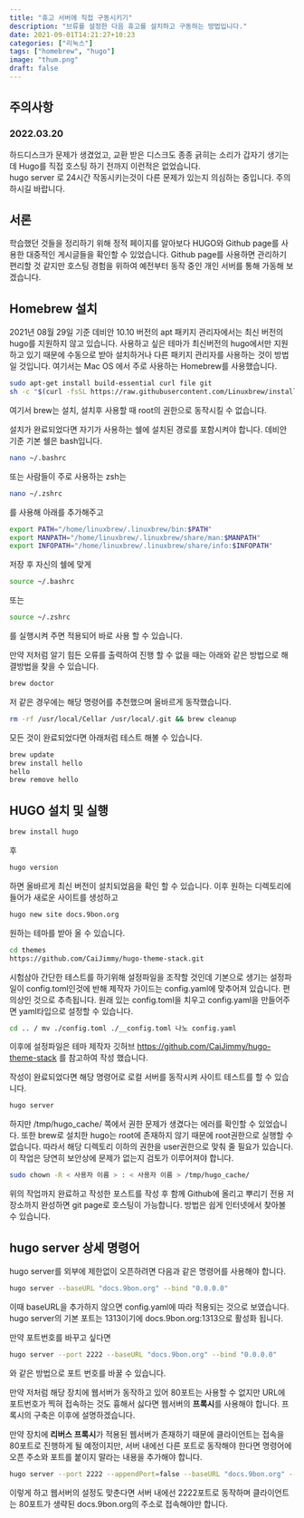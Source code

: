 ```yaml
---
title: "휴고 서버에 직접 구동시키기"
description: "브류를 설정한 다음 휴고를 설치하고 구동하는 방법입니다."
date: 2021-09-01T14:21:27+10:23
categories: ["리눅스"]
tags: ["homebrew", "hugo"]
image: "thum.png"
draft: false
---
```


## 주의사항

### 2022.03.20 

하드디스크가 문제가 생겼었고, 교환 받은 디스크도 종종 긁히는 소리가 갑자기 생기는데 Hugo를 직접 호스팅 하기 전까지 이런적은 없었습니다.  
hugo server 로 24시간 작동시키는것이 다른 문제가 있는지 의심하는 중입니다. 주의하시길 바랍니다.

## 서론

학습했던 것들을 정리하기 위해 정적 페이지를 알아보다 HUGO와 Github page를 사용한 대중적인 게시글들을 확인할 수 있었습니다.
Github page를 사용하면 관리하기 편리할 것 같지만 호스팅 경험을 위하여 예전부터 동작 중인 개인 서버를 통해 가동해 보겠습니다.

## Homebrew 설치

2021년 08월 29일 기준 데비안 10.10 버전의 apt 패키지 관리자에서는 최신 버전의 hugo를 지원하지 않고 있습니다.
사용하고 싶은 테마가 최신버전의 hugo에서만 지원하고 있기 때문에 수동으로 받아 설치하거나 다른 패키지 관리자를 사용하는 것이 방법일 것입니다. 여기서는 Mac OS 에서 주로 사용하는 Homebrew를 사용했습니다.


```bash
sudo apt-get install build-essential curl file git 
sh -c "$(curl -fsSL https://raw.githubusercontent.com/Linuxbrew/install/master/install.sh)"
```
여기서 brew는 설치, 설치후 사용할 때 root의 권한으로 동작시킬 수 없습니다. 

설치가 완료되었다면 자기가 사용하는 쉘에 설치된 경로를 포함시켜야 합니다.
데비안 기준 기본 쉘은 bash입니다.
```bash
nano ~/.bashrc
```
또는 사람들이 주로 사용하는 zsh는
```bash
nano ~/.zshrc
```
를 사용해 아래를 추가해주고
```bash
export PATH="/home/linuxbrew/.linuxbrew/bin:$PATH"
export MANPATH="/home/linuxbrew/.linuxbrew/share/man:$MANPATH"
export INFOPATH="/home/linuxbrew/.linuxbrew/share/info:$INFOPATH"
```
저장 후 자신의 쉘에 맞게
```bash
source ~/.bashrc
```
또는
```bash
source ~/.zshrc
```
를 실행시켜 주면 적용되어 바로 사용 할 수 있습니다.

만약 저처럼 알기 힘든 오류를 출력하여 진행 할 수 없을 때는 아래와 같은 방법으로 해결방법을 찾을 수 있습니다.
```bash
brew doctor
```

저 같은 경우에는 해당 명령어를 추천했으며 올바르게 동작했습니다.

```bash
rm -rf /usr/local/Cellar /usr/local/.git && brew cleanup
```

모든 것이 완료되었다면 아래처럼 테스트 해볼 수 있습니다.

```bash
brew update
brew install hello
hello
brew remove hello
```

## HUGO 설치 및 실행

```bash
brew install hugo
```
후
```bash
hugo version
```
하면 올바르게 최신 버전이 설치되었음을 확인 할 수 있습니다.
이후 원하는 디렉토리에 들어가 새로운 사이트를 생성하고

```bash
hugo new site docs.9bon.org
```
원하는 테마를 받아 올 수 있습니다.
```bash
cd themes
https://github.com/CaiJimmy/hugo-theme-stack.git
```
시험삼아 간단한 테스트를 하기위해 설정파일을 조작할 것인데
기본으로 생기는 설정파일이 config.toml인것에 반해 제작자 가이드는 config.yaml에 맞추어져 있습니다. 편의상인 것으로 추측됩니다.
원래 있는 config.toml을 치우고 config.yaml을 만들어주면 yaml타입으로 설정할 수 있습니다.

```bash
cd .. / mv ./config.toml ./__config.toml 나노 config.yaml
```
 




이후에 설정파일은 테마 제작자 깃허브 https://github.com/CaiJimmy/hugo-theme-stack 를 참고하여 작성 했습니다.

작성이 완료되었다면 해당 명령어로 로컬 서버를 동작시켜 사이트 테스트를 할 수 있습니다.
```bash
hugo server
```

하지만 /tmp/hugo_cache/ 쪽에서 권한 문제가 생겼다는 에러를 확인할 수 있었습니다.
또한 brew로 설치한 hugo는 root에 존재하지 않기 때문에 root권한으로 실행할 수 없습니다.
따라서 해당 디렉토리 이하의 권한을 user권한으로 맞춰 줄 필요가 있습니다. 이 작업은 당연히 보안상에 문제가 없는지 검토가 이루어져야 합니다.
```bash
sudo chown -R < 사용자 이름 > : < 사용자 이름 > /tmp/hugo_cache/
```
 


위의 작업까지 완료하고 작성한 포스트를 작성 후 함께 Github에 올리고 뿌리기 전용 저장소까지 완성하면 git page로 호스팅이 가능합니다. 방법은 쉽게 인터넷에서 찾아볼 수 있습니다.

## hugo server 상세 명령어

hugo server를 외부에 제한없이 오픈하려면 다음과 같은 명령어를 사용해야 합니다.
```bash
hugo server --baseURL "docs.9bon.org" --bind "0.0.0.0"
```

이때 baseURL을 추가하지 않으면 config.yaml에 따라 적용되는 것으로 보였습니다.
hugo server의 기본 포트는 1313이기에 docs.9bon.org:1313으로 활성화 됩니다.

만약 포트번호를 바꾸고 싶다면
```bash
hugo server --port 2222 --baseURL "docs.9bon.org" --bind "0.0.0.0"
```
와 같은 방법으로 포트 번호를 바꿀 수 있습니다.

만약 저처럼 해당 장치에 웹서버가 동작하고 있어 80포트는 사용할 수 없지만 URL에 포트번호가 찍혀 접속하는 것도 흉해서 싫다면 웹서버의 **프록시**를 사용해야 합니다.
프록시의 구축은 이후에 설명하겠습니다.

만약 장치에 **리버스 프록시**가 적용된 웹서버가 존재하기 때문에 클라이언트는 접속을 80포트로 진행하게 될 예정이지만, 서버 내에선 다른 포트로 동작해야 한다면
명령어에 오픈 주소와 포트를 붙이지 말라는 내용을 추가해야 합니다.

```bash
hugo server --port 2222 --appendPort=false --baseURL "docs.9bon.org" --bind "0.0.0.0"
```
이렇게 하고 웹서버의 설정도 맞춘다면
서버 내에선 2222포트로 동작하며 클라이언트는 80포트가 생략된 docs.9bon.org의 주소로 접속해야만 합니다.
